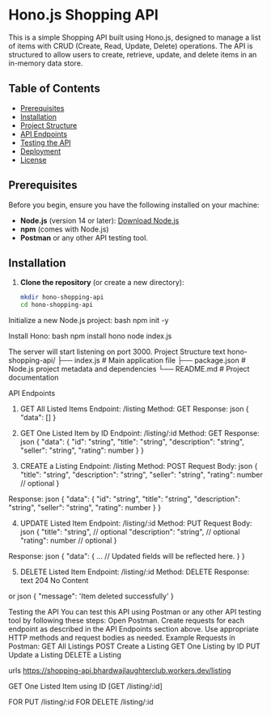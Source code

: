 # Hono.js Shopping API

This is a simple Shopping API built using Hono.js, designed to manage a list of items with CRUD (Create, Read, Update, Delete) operations. The API is structured to allow users to create, retrieve, update, and delete items in an in-memory data store.

## Table of Contents

- [Prerequisites](#prerequisites)
- [Installation](#installation)
- [Project Structure](#project-structure)
- [API Endpoints](#api-endpoints)
- [Testing the API](#testing-the-api)
- [Deployment](#deployment)
- [License](#license)

## Prerequisites

Before you begin, ensure you have the following installed on your machine:

- **Node.js** (version 14 or later): [Download Node.js](https://nodejs.org/en)
- **npm** (comes with Node.js)
- **Postman** or any other API testing tool.

## Installation

1. **Clone the repository** (or create a new directory):

   ```bash
   mkdir hono-shopping-api
   cd hono-shopping-api

Initialize a new Node.js project:
bash
npm init -y

Install Hono:
bash
npm install hono
node index.js

The server will start listening on port 3000.
Project Structure
text
hono-shopping-api/
├── index.js          # Main application file
├── package.json      # Node.js project metadata and dependencies
└── README.md         # Project documentation

API Endpoints
1. GET All Listed Items
Endpoint: /listing
Method: GET
Response:
json
{
  "data": []
}

2. GET One Listed Item by ID
Endpoint: /listing/:id
Method: GET
Response:
json
{
  "data": {
    "id": "string",
    "title": "string",
    "description": "string",
    "seller": "string",
    "rating": number
  }
}

3. CREATE a Listing
Endpoint: /listing
Method: POST
Request Body:
json
{
  "title": "string",
  "description": "string",
  "seller": "string",
  "rating": number // optional
}

Response:
json
{
  "data": {
    "id": "string",
    "title": "string",
    "description": "string",
    "seller": "string",
    "rating": number
  }
}

4. UPDATE Listed Item
Endpoint: /listing/:id
Method: PUT
Request Body:
json
{
    "title": "string", // optional
    "description": "string", // optional
    "rating": number // optional
}

Response:
json
{
    "data": {
        ...
        // Updated fields will be reflected here.
    }
}

5. DELETE Listed Item
Endpoint: /listing/:id
Method: DELETE
Response:
text
204 No Content

or
json
{
    "message": 'Item deleted successfully'
}

Testing the API
You can test this API using Postman or any other API testing tool by following these steps:
Open Postman.
Create requests for each endpoint as described in the API Endpoints section above.
Use appropriate HTTP methods and request bodies as needed.
Example Requests in Postman:
GET All Listings
POST Create a Listing
GET One Listing by ID
PUT Update a Listing
DELETE a Listing

urls
  https://shopping-api.bhardwajlaughterclub.workers.dev/listing

  GET One Listed Item using ID [GET /listing/:id]

  FOR PUT /listing/:id
  FOR DELETE /listing/:id
  
